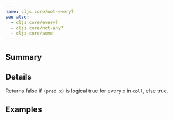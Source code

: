 ```yaml
---
name: cljs.core/not-every?
see also:
  - cljs.core/every?
  - cljs.core/not-any?
  - cljs.core/some
---
```


## Summary

## Details

Returns false if `(pred x)` is logical true for every `x` in `coll`, else true.

## Examples
